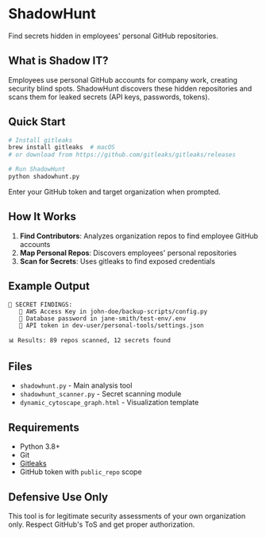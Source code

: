 # ShadowHunt

Find secrets hidden in employees' personal GitHub repositories.

## What is Shadow IT?

Employees use personal GitHub accounts for company work, creating security blind spots. ShadowHunt discovers these hidden repositories and scans them for leaked secrets (API keys, passwords, tokens).

## Quick Start

```bash
# Install gitleaks
brew install gitleaks  # macOS
# or download from https://github.com/gitleaks/gitleaks/releases

# Run ShadowHunt
python shadowhunt.py
```

Enter your GitHub token and target organization when prompted.

## How It Works

1. **Find Contributors**: Analyzes organization repos to find employee GitHub accounts
2. **Map Personal Repos**: Discovers employees' personal repositories  
3. **Scan for Secrets**: Uses gitleaks to find exposed credentials

## Example Output

```
🚨 SECRET FINDINGS:
   🔑 AWS Access Key in john-doe/backup-scripts/config.py
   🔑 Database password in jane-smith/test-env/.env
   🔑 API token in dev-user/personal-tools/settings.json

📊 Results: 89 repos scanned, 12 secrets found
```

## Files

- `shadowhunt.py` - Main analysis tool
- `shadowhunt_scanner.py` - Secret scanning module  
- `dynamic_cytoscape_graph.html` - Visualization template

## Requirements

- Python 3.8+
- Git
- [Gitleaks](https://github.com/gitleaks/gitleaks)
- GitHub token with `public_repo` scope

## Defensive Use Only

This tool is for legitimate security assessments of your own organization only. Respect GitHub's ToS and get proper authorization.